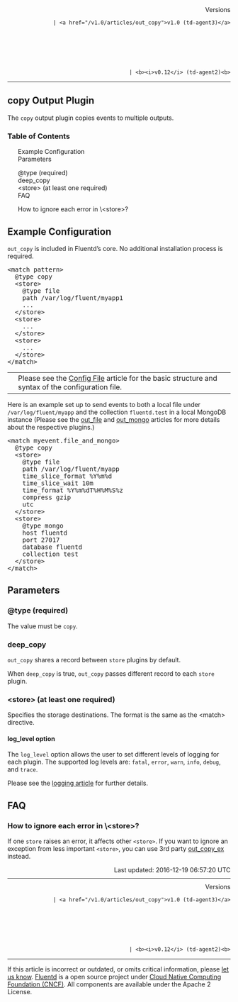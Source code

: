 <article>
<div style="text-align:right">
<div style="text-align:right">
Versions 
  
    
    | <a href="/v1.0/articles/out_copy">v1.0 (td-agent3)</a>
    
  

  

  
    
    | <b><i>v0.12</i> (td-agent2)<b>
</b></b>
</div>
</div>
<hr size="1" style="margin-top: 10px; margin-bottom: 10px; color: rgba(0, 0, 0, .15);"/>
<hgroup>
<h1>copy Output Plugin</h1>
</hgroup>
<p>The <code>copy</code> output plugin copies events to multiple outputs.</p>
<a name="example-configuration"></a>
<section id="table-of-contents"><h3>Table of Contents</h3>
<ul id="toc">
<li class="toc-item"><a href="#example-configuration">Example Configuration</a></li>
<li class="toc-item"><a href="#parameters">Parameters</a></li>
<ul class="sub-toc">
<li class="sub-toc-item"><a href="#@type-(required)">@type (required)</a></li>
<li class="sub-toc-item"><a href="#deep_copy">deep_copy</a></li>
<li class="sub-toc-item"><a href="#&lt;store&gt;-(at-least-one-required)">&lt;store&gt; (at least one required)</a></li>
</ul>
<li class="toc-item"><a href="#faq">FAQ</a></li>
<ul class="sub-toc">
<li class="sub-toc-item"><a href="#how-to-ignore-each-error-in-%5C&lt;store&gt;?">How to ignore each error in \&lt;store&gt;?</a></li>
</ul>
</ul>
</section>
<h2>Example Configuration</h2>
<p><code>out_copy</code> is included in Fluentd’s core. No additional installation process is required.</p>
<pre class="CodeRay">&lt;match pattern&gt;
  @type copy
  &lt;store&gt;
    @type file
    path /var/log/fluent/myapp1
    ...
  &lt;/store&gt;
  &lt;store&gt;
    ...
  &lt;/store&gt;
  &lt;store&gt;
    ...
  &lt;/store&gt;
&lt;/match&gt;
</pre>
<table class="note">
<td class="icon"></td>
<td class="content">Please see the <a href="config-file">Config File</a> article for the basic structure and syntax of the configuration file.</td>
</table>
<p>Here is an example set up to send events to both a local file under <code>/var/log/fluent/myapp</code> and the collection <code>fluentd.test</code> in a local MongoDB instance (Please see the <a href="/articles/out_file">out_file</a> and <a href="/articles/out_mongo">out_mongo</a> articles for more details about the respective plugins.)</p>
<pre class="CodeRay">&lt;match myevent.file_and_mongo&gt;
  @type copy
  &lt;store&gt;
    @type file
    path /var/log/fluent/myapp
    time_slice_format %Y%m%d
    time_slice_wait 10m
    time_format %Y%m%dT%H%M%S%z
    compress gzip
    utc
  &lt;/store&gt;
  &lt;store&gt;
    @type mongo
    host fluentd
    port 27017
    database fluentd
    collection test
  &lt;/store&gt;
&lt;/match&gt;
</pre>
<a name="parameters"></a><h2>Parameters</h2>
<a name="@type-(required)"></a><h3>@type (required)</h3>
<p>The value must be <code>copy</code>.</p>
<a name="deep_copy"></a><h3>deep_copy</h3>
<p><code>out_copy</code> shares a record between <code>store</code> plugins by default.</p>
<p>When <code>deep_copy</code> is true, <code>out_copy</code> passes different record to each <code>store</code> plugin.</p>
<a name="&lt;store&gt;-(at-least-one-required)"></a><h3>&lt;store&gt; (at least one required)</h3>
<p>Specifies the storage destinations. The format is the same as the &lt;match&gt; directive.</p>
<h4>log_level option</h4>
<p>The <code>log_level</code> option allows the user to set different levels of logging for each plugin. The supported log levels are: <code>fatal</code>, <code>error</code>, <code>warn</code>, <code>info</code>, <code>debug</code>, and <code>trace</code>.</p>
<p>Please see the <a href="logging">logging article</a> for further details.</p>
<a name="faq"></a><h2>FAQ</h2>
<a name="how-to-ignore-each-error-in-%5C&lt;store&gt;?"></a><h3>How to ignore each error in \&lt;store&gt;?</h3>
<p>If one <code>store</code> raises an error, it affects other <code>&lt;store&gt;</code>. If you want to ignore an exception from less important <code>&lt;store&gt;</code>,
you can use 3rd party <a href="https://github.com/sonots/fluent-plugin-copy_ex">out_copy_ex</a> instead.</p>
<div style="text-align:right">
  Last updated: 2016-12-19 06:57:20 UTC
  </div>
<hr size="1" style="margin-top: 10px; margin-bottom: 10px; color: rgba(0, 0, 0, .15);"/>
<div style="text-align:right">
Versions 
  
    
    | <a href="/v1.0/articles/out_copy">v1.0 (td-agent3)</a>
    
  

  

  
    
    | <b><i>v0.12</i> (td-agent2)<b>
</b></b>
</div>
<hr size="1" style="margin-top: 10px; margin-bottom: 10px; color: rgba(0, 0, 0, .15);"/>
<p>
    If this article is incorrect or outdated, or omits critical information, please <a href="https://github.com/fluent/fluentd-docs/issues?state=open">let us know</a>. <a href="http://www.fluentd.org/">Fluentd</a> is a  open source project under <a href="https://cncf.io/">Cloud Native Computing Foundation (CNCF)</a>. All components are available under the Apache 2 License.
  </p>
</article>